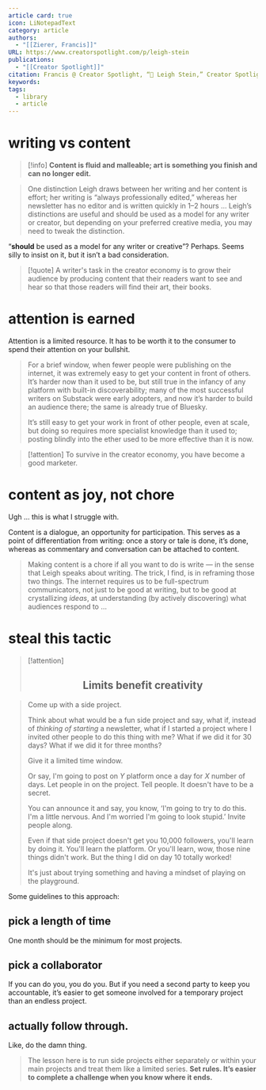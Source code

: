 ```yaml
---
article card: true
icon: LiNotepadText
category: article
authors:
  - "[[Zierer, Francis]]"
URL: https://www.creatorspotlight.com/p/leigh-stein
publications:
  - "[[Creator Spotlight]]"
citation: Francis @ Creator Spotlight, “🔴 Leigh Stein,” Creator Spotlight, n.d., https://www.creatorspotlight.com/p/leigh-stein.
keywords: 
tags:
  - library
  - article
---
```


# writing vs content

> [!info]
> **Content is fluid and malleable; art is something you finish and can no longer edit.**

> One distinction Leigh draws between her writing and her content is effort; her writing is “always professionally edited,” whereas her newsletter has no editor and is written quickly in 1–2 hours … Leigh’s distinctions are useful and should be used as a model for any writer or creator, but depending on your preferred creative media, you may need to tweak the distinction.

“**should** be used as a model for any writer or creative”? Perhaps. Seems silly to insist on it, but it isn’t a bad consideration.

> [!quote]
> A writer's task in the creator economy is to grow their audience by producing content that their readers want to see and hear so that those readers will find their art, their books.

# attention is earned
Attention is a limited resource. It has to be worth it to the consumer to spend their attention on your bullshit.

> For a brief window, when fewer people were publishing on the internet, it was extremely easy to get your content in front of others. It’s harder now than it used to be, but still true in the infancy of any platform with built-in discoverability; many of the most successful writers on Substack were early adopters, and now it’s harder to build an audience there; the same is already true of Bluesky.
> 
> It’s still easy to get your work in front of other people, even at scale, but doing so requires more specialist knowledge than it used to; posting blindly into the ether used to be more effective than it is now.

> [!attention]
> To survive in the creator economy, you have become a good marketer.

# content as joy, not chore
Ugh … this is what I struggle with.

Content is a dialogue, an opportunity for participation. This serves as a point of differentiation from writing: once a story or tale is done, it’s done, whereas as commentary and conversation can be attached to content.

> Making content is a chore if all you want to do is write — in the sense that Leigh speaks about writing. The trick, I find, is in reframing those two things. The internet requires us to be full-spectrum communicators, not just to be good at writing, but to be good at crystallizing _ideas_, at understanding (by actively discovering) what audiences respond to …

# steal this tactic

> [!attention]
> <div align='center'><h2>Limits benefit creativity </h2></div>

> Come up with a side project.
> 
> Think about what would be a fun side project and say, what if, instead of _thinking_ _of starting_ a newsletter, what if I started a project where I invited other people to do this thing with me? What if we did it for 30 days? What if we did it for three months?
> 
> Give it a limited time window.
> 
> Or say, I'm going to post on _Y_ platform once a day for _X_ number of days. Let people in on the project. Tell people. It doesn't have to be a secret.
> 
> You can announce it and say, you know, ‘I'm going to try to do this. I'm a little nervous. And I'm worried I'm going to look stupid.’ Invite people along.
> 
> Even if that side project doesn't get you 10,000 followers, you'll learn by doing it. You'll learn the platform. Or you'll learn, wow, those nine things didn't work. But the thing I did on day 10 totally worked!
> 
> It's just about trying something and having a mindset of playing on the playground.

Some guidelines to this approach:
## pick a length of time
One month should be the minimum for most projects.
## pick a collaborator
If you can do you, you do you. But if you need a second party to keep you accountable, it’s easier to get someone involved for a temporary project than an endless project.
## actually follow through.
Like, do the damn thing.

> The lesson here is to run side projects either separately or within your main projects and treat them like a limited series. **Set rules. It’s easier to complete a challenge when you know where it ends.**

